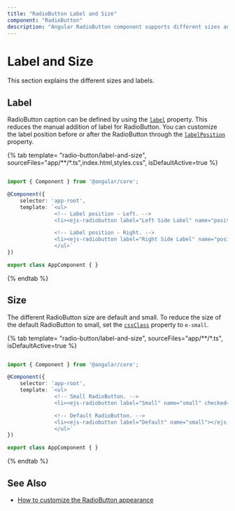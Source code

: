 ```yaml
---
title: "RadioButton Label and Size"
component: "RadioButton"
description: "Angular RadioButton component supports different sizes and label."
---
```


# Label and Size

This section explains the different sizes and labels.

## Label

RadioButton caption can be defined by using the [`label`](../api/radio-button#label) property. This reduces the manual addition
of label for RadioButton. You can customize the label position before or after the RadioButton
through the [`labelPosition`](../api/radio-button#labelposition) property.

{% tab template= "radio-button/label-and-size", sourceFiles="app/**/*.ts",index.html,styles.css", isDefaultActive=true %}

```typescript

import { Component } from '@angular/core';

@Component({
    selector: 'app-root',
    template: `<ul>
               <!-- Label position - Left. -->
               <li><ejs-radiobutton label="Left Side Label" name="position" labelPosition="Before"></ejs-radiobutton></li>

               <!-- Label position - Right. -->
               <li><ejs-radiobutton label="Right Side Label" name="position" checked="true"></ejs-radiobutton></li>
               </ul>`
})

export class AppComponent { }

```

{% endtab %}

## Size

The different RadioButton size are default and small. To reduce the size of the default RadioButton to small,
set the [`cssClass`](../api/radio-button#cssclass) property to `e-small`.

{% tab template= "radio-button/label-and-size", sourceFiles="app/**/*.ts", isDefaultActive=true %}

```typescript

import { Component } from '@angular/core';

@Component({
    selector: 'app-root',
    template: `<ul>
               <!-- Small RadioButton. -->
               <li><ejs-radiobutton label="Small" name="small" checked="true" cssClass="e-small"></ejs-radiobutton></li>

               <!-- Default RadioButton. -->
               <li><ejs-radiobutton label="Default" name="small"></ejs-radiobutton></li>
               </ul>`
})

export class AppComponent { }

```

{% endtab %}

## See Also

* [How to customize the RadioButton appearance](./how-to/customize-radiobutton-appearance)
